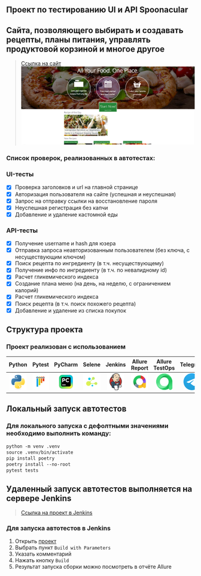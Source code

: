 <h2> Проект по тестированию UI и API Spoonacular 
<h2> Cайта, позволяющего выбирать и создавать рецепты, планы питания, управлять продуктовой корзиной и многое другое </h2>

> <a target="_blank" href="https://spoonacular.com/">Ссылка на сайт</a>
![This is an image](design/image/spoonacular.png)


<h3> Список проверок, реализованных в автотестах:</h3>

### UI-тесты
- [x] Проверка заголовков и url на главной странице
- [x] Авторизация пользователя на сайте (успешная и неуспешная)
- [x] Запрос на отправку ссылки на восстановление пароля
- [x] Неуспешная регистрация без капчи
- [x] Добавление и удаление кастомной еды

### API-тесты
- [x] Получение username и hash для юзера
- [x] Отправка запроса неавторизованным пользователем (без ключа, с несуществующим ключом)
- [x] Поиск рецепта по ингредиенту (в т.ч. несуществующему)
- [x] Получение инфо по ингредиенту (в т.ч. по невалидному id)
- [x] Расчет гликемического индекса
- [x] Создание плана меню (на день, на неделю, с ограничением калорий)
- [x] Расчет гликемического индекса
- [x] Поиск рецепта (в т.ч. поиск похожего рецепта)
- [x] Добавление и удаление из списка покупок

## Структура проекта
### Проект реализован с использованием
|                                      Python                                       |                                      Pytest                                       |                                       PyCharm                                       |                                   Selene                                    |                                       Jenkins                                       |                              Allure Report                               |                                      Allure TestOps                                      |                                   Telegram                                   |
|:---------------------------------------------------------------------------------:|:---------------------------------------------------------------------------------:|:-----------------------------------------------------------------------------------:|:---------------------------------------------------------------------------:|:-----------------------------------------------------------------------------------:|:------------------------------------------------------------------------:|:----------------------------------------------------------------------------------------:|:----------------------------------------------------------------------------:|
| <img src="/design/icons/python-original.svg" alt="Python" width="45" height="45"> | <img src="/design/icons/pytest-original.svg" alt="Pytest" width="45" height="45"> | <img src="/design/icons/intellij_pycharm.png" alt="Pycharm" width="45" height="45"> |  <img src="/design/icons/selene.png" alt="Selene" width="45" height="45">   | <img src="/design/icons/jenkins-original.svg" alt="Jenkins" width="45" height="45"> | <img src="/design/icons/allure.png" alt="Allure" width="45" height="45"> | <img src="/design/icons/allure_testops.png" alt="Allure TestOps" width="45" height="45"> | <img src="/design/icons/telegram.svg" alt="Telegram" width="45" height="45"> |


## Локальный запуск автотестов
### Для локального запуска с дефолтными значениями необходимо выполнить команду:
```
python -m venv .venv
source .venv/bin/activate
pip install poetry
poetry install --no-root
pytest tests
```

## Удаленный запуск автотестов выполняется на сервере Jenkins
> <a target="_blank" href="https://jenkins.autotests.cloud/job/spoonacular_test_project/">Ссылка на проект в Jenkins</a>

### Для запуска автотестов в Jenkins
1. Открыть <a target="_blank" href="https://jenkins.autotests.cloud/job/spoonacular_test_project/">проект</a>
2. Выбрать пункт `Build with Parameters`
3. Указать комментарий
4. Нажать кнопку `Build`
5. Результат запуска сборки можно посмотреть в отчёте Allure

